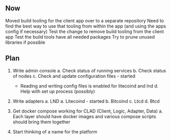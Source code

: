 ## Now

Moved build tooling for the client app over to a separate repository
Need to find the best way to use that tooling from within the app (and using the apps config if necessary)
Test the change to remove build tooling from the client app
Test the build tools have all needed packages
Try to prune unused libraries if possible

## Plan

1. Write admin console
  a. Check status of running services
  b. Check status of nodes
  c. Check and update configuration files - started
    - Reading and writing config files is enabled for litecoind and lnd
  d. Help with set up process (possibly)

1. Write adapters
  a. LND
  a. Litecoind - started
  b. Bitcoind
  c. Ltcd
  d. Btcd

1. Get docker compose working for CLAD (Client, Logic, Adapter, Data)
  a. Each layer should have docker images and various compose scripts should bring them together

1. Start thinking of a name for the platform
